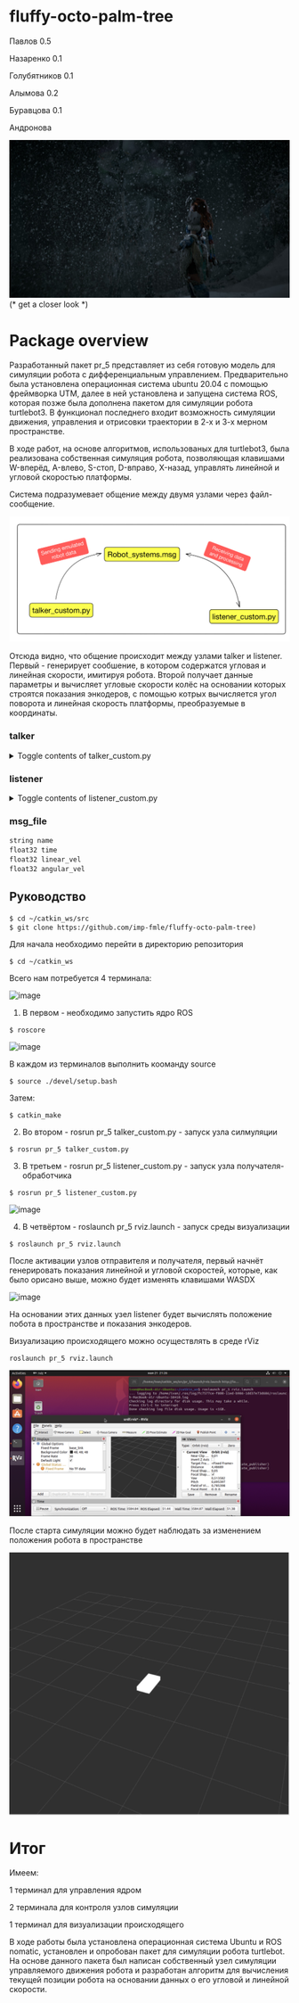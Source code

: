 # fluffy-octo-palm-tree

Павлов          0.5

Назаренко       0.1

Голубятников    0.1



Алымова         0.2

Буравцова       0.1  

Aндронова

![image](screenshots/wall_1.jpg)
(* get a closer look *)


  
 # Package overview
 
  Разработанный пакет pr_5 представляет из себя готовую модель для симуляции робота с дифференциальным управлением. Предварительно была установлена операционная система ubuntu 20.04 с помощью фреймворка UTM, далее в ней установлена и запущена система ROS, которая позже была дополнена пакетом для симуляции робота turtlebot3. В функционал последнего входит возможность симуляции движения, управления и отрисовки траектории в 2-х и 3-х мерном пространстве. 

  В ходе работ, на основе алгоритмов, использованых для turtlebot3, была реализована собственная симуляция робота, позволяющая клавишами W-вперёд, A-влево, S-стоп, D-вправо, X-назад, управлять линейной и угловой скоростью платформы.
  
  Система подразумевает общение между двумя узлами через файл-сообщение. 
  
![image](screenshots/Chat_model.jpeg)

Отсюда видно, что общение происходит между узлами talker и listener. Первый - генерирует сообшение, в котором содержатся угловая и линейная скорости, имитируя робота. Второй получает данные параметры и вычисляет угловые скорости колёс на основании которых строятся показания энкодеров, с помощью котрых вычисляется угол поворота и линейная скорость платформы, преобразуемые в координаты.

### talker
<details>
  <summary>Toggle contents of talker_custom.py </summary>
  
  ```python
  #!/usr/bin/env python3

  import rospy
  from pr_5.msg import Robot_systems
  import sys, select, os
  if os.name == 'nt':
    import msvcrt, time
  else:
    import tty, termios

  def getKey():
      if os.name == 'nt':
          timeout = 0.1
          startTime = time.time()
          while(1):
              if msvcrt.kbhit():
                  if sys.version_info[0] >= 3:
                      return msvcrt.getch().decode()
                  else:
                      return msvcrt.getch()
              elif time.time() - startTime > timeout:
                  return ''

      tty.setraw(sys.stdin.fileno())
      rlist, _, _ = select.select([sys.stdin], [], [], 0.1)
      if rlist:
          key = sys.stdin.read(1)
      else:
          key = ''

      termios.tcsetattr(sys.stdin, termios.TCSADRAIN, settings)
      return key

  def talker():

      target_linear_vel   = 0.0
      target_angular_vel  = 0.0
      control_linear_vel  = 0.0
      control_angular_vel = 0.0

      pub = rospy.Publisher('custom_chatter', Robot_systems)
      rospy.init_node('custom_talker', anonymous=True)
      r = rospy.Rate(10) #10 hz

      while not rospy.is_shutdown():
          key = getKey()
          if key == 'w' :
              control_linear_vel  += 0.1
          elif key == 'x' :
              control_linear_vel  -= 0.1
          elif key == 'a' :
              control_angular_vel  -= 0.1
          elif key == 'd' :
              control_angular_vel  += 0.1
          elif key == ' ' or key == 's' :
              control_linear_vel  = 0.0
              control_angular_vel = 0.0
          else:
              if (key == '\x03'):
                  break

          msg = Robot_systems()
          msg.linear_vel = control_linear_vel
          msg.angular_vel = control_angular_vel
          msg.time = rospy.get_time()

          rospy.loginfo(msg)
          pub.publish(msg)
          r.sleep()

  if __name__ == '__main__':
      if os.name != 'nt':
          settings = termios.tcgetattr(sys.stdin)
      try:
          talker()
      except rospy.ROSInterruptException: pass
  ```
</details>

### listener 
<details>
  <summary>Toggle contents of listener_custom.py </summary>
  
  ```python
  #!/usr/bin/env python

  import rospy
  import math
  from pr_5.msg import Robot_systems

  encr = 0
  encl = 0
  w_lg = 0
  w_rg = 0
  teta_g = 0
  x_g = 0
  y_g = 0
  t_g = 0

  ```
  Функция wspeed() предназначена для вычисления угловой скорости в соответствии с показаниями энкодера. Она принимает угловые скорости левого и правого колёс, вычисляет, сколько прошло с предыдущего измерения. Далее высчитываются изменения показаний каждого из энкодеров, приводящиеся к целочисленным значениям, после чего пересчитываются угловые скорости. А также обновляется глобальное значение времени. Все посчитанные значения обновляются.
  ```python
  
  def wspeed(w_l, w_r):
      global t_g
      N = 4096
      t = float(rospy.get_time())
      dt = t - t_g
      #вычисление показаний энкодера
      dencl = int(w_l * dt * N / (2 * 3.1415))
      dencr = int(w_r * dt * N / (2 * 3.1415))
      #вычисление угловой скорости колеса
      wl = dencl * 2 * 3.1415 / dt / N
      wr = dencr * 2 * 3.1415 / dt / N
      t_g = t
      return dt, wl,wr,  dencl, dencr
  
  ```
  
  Функция funny() предназначена для подсчёта показаний энкодеров, а также координат робота. Она принимает две переменные: линейную и угловую скорости робота, изменяемые с помощью кнопок пользователем. Из полученных величин высчитываются угловые скорости левого и правого колеса. Далее вызывается функция wspeed(), которая возвращает разницу времени между последним показанием и текущим, пересчитанные угловые скорости каждого из колёс, а также изменения показаний энкодеров колёс. Подробнее о функции будет рассказано позже. По изменениям показаний инкодеров вычисляются текущие выдаваемые ими значения. Заново расчитываются угловая и линейная скорость, а также считаются угол поворода и координаты робота x и y. Поскольку времени между измерениями проходит немного, нет необходимости применять интеграл, частые измерения соответствуют в некоторой степени методу трапеции для подсчёта интеграла.
  
  ```python
  def funny(V, W):
      global t_g
      global teta_g
      global x_g
      global y_g
      global t_g
      global encr
      global encl
      global w_rg
      global w_lg
      L = 0.287
      r = 0.033
      #угловые скорости колёс по полученным данным
      wl = (V - 0.5 * L * W) / r
      wr = (V + 0.5 * L * W) / r
      #угловые скорости колёс после сау
      dt, wl,wr, dencl, dencr = wspeed(wl, wr)
      encl += dencl
      encr += dencr
      #посчитанные угловая и линейная скорости
      V = 0.5 * r * (wl + wr)
      W = r * (wr - wl) / L
      teta = W * dt
      x = V * math.cos(teta) * dt
      y = V * math.sin(teta) * dt
      x_g += x
      y_g += y
      teta_g += teta
      return t_g

  def callback(data):
      funny(data.linear_vel, data.angular_vel)
      rospy.loginfo("Encoder_left %0.2f", encl)
      rospy.loginfo("Encoder_right %0.2f", encr)
      rospy.loginfo("Y: %0.2f", y_g)
      rospy.loginfo("X: %0.2f", x_g)

  def listener():
      rospy.init_node('custom_listener', anonymous=True)
      rospy.Subscriber("custom_chatter", Robot_systems, callback)
      t_g = float(rospy.get_time())
      # spin() simply keeps python from exiting until this node is stopped
      rospy.spin()

  if __name__ == '__main__':
      listener()
  ```
</details>

### msg_file
```python
string name
float32 time
float32 linear_vel
float32 angular_vel
```

## Руководство


```
$ cd ~/catkin_ws/src
$ git clone https://github.com/imp-fmle/fluffy-octo-palm-tree)
```
Для начала необходимо перейти в директорию репозитория

```
$ cd ~/catkin_ws
```
Всего нам потребуется 4 терминала: 

![image](screenshots/Prerequirements.png)

1. В первом - необходимо запустить ядро ROS
```
$ roscore
```

![image](screenshots/Roscore.png)

В каждом из терминалов выполнить кооманду source
```
$ source ./devel/setup.bash
```
Затем:
```
$ catkin_make
```

2. Во втором - rosrun pr_5 talker_custom.py - запуск узла силмуляции
```
$ rosrun pr_5 talker_custom.py
```

3. В третьем - rosrun pr_5 listener_custom.py - запуск узла получателя-обработчика
```
$ rosrun pr_5 listener_custom.py
```

![image](screenshots/Publisher_listener.png)


4. В четвёртом - roslaunch pr_5 rviz.launch - запуск среды визуализации
```
$ roslaunch pr_5 rviz.launch
```

После активации узлов отправителя и получателя, первый начнёт генерировать показания линейной и угловой скоростей, которые, как было орисано выше, можно будет изменять клавишами WASDX 

![image](screenshots/Movement.png)

На основании этих данных узел listener будет вычислять положение побота в пространстве и показания энкодеров.

Визуализацию происходящего можно осуществлять в среде rViz
```
roslaunch pr_5 rviz.launch
```

![image](screenshots/rViz.png)

После старта симуляции можно будет наблюдать за изменением положения робота в пространстве 

![image](screenshots/rViz_brick.png)



# Итог

Имеем: 

1 терминал для управления ядром

2 терминала для контроля узлов симуляции

1 терминал для визуализации происходящего

В ходе работы была установлена операционная система Ubuntu и ROS nomatic, установлен и опробован пакет для симуляции робота turtlebot. На основе данного пакета был написан собственный узел симуляции управляемого движения робота и разработан алгоритм для вычисления текущей позиции робота на основании данных о его угловой и линейной скорости.

